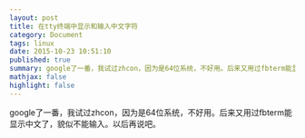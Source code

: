 ```yaml
---
layout: post
title: 在tty终端中显示和输入中文字符
category: Document
tags: linux
date: 2015-10-23 10:51:10
published: true
summary: google了一番，我试过zhcon，因为是64位系统，不好用。后来又用过fbterm能显示中文了，貌似不能输入。以后再说吧。
mathjax: false
highlight: false
---
```



google了一番，我试过zhcon，因为是64位系统，不好用。后来又用过fbterm能显示中文了，貌似不能输入。以后再说吧。